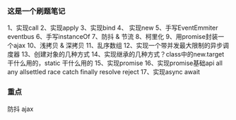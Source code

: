 ### 这是一个刷题笔记

1、实现call
2、实现apply
3、实现bind
4、 实现new
5、手写EventEmmiter eventbus
6、手写instanceOf
7、防抖 & 节流
8、柯里化
9、用promise封装一个ajax
10、浅拷贝 & 深拷贝
11、乱序数组
12、实现一个带并发最大限制的异步调度器
13、创建对象的几种方式
14、实现继承的几种方式？class中的new.target 干什么用的，static 干什么用的
15、实现promise
16、实现promise基础api all any allsettled race catch finally resolve reject
17、实现async await

### 重点
防抖 
ajax